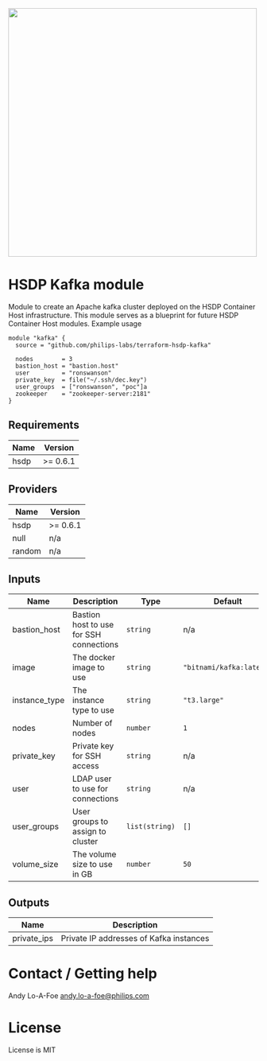 <img src="https://cdn.rawgit.com/hashicorp/terraform-website/master/content/source/assets/images/logo-hashicorp.svg" width="500px">

# HSDP Kafka module

Module to create an Apache kafka cluster deployed
on the HSDP Container Host infrastructure. This module serves as a 
blueprint for future HSDP Container Host modules. Example usage

```hcl
module "kafka" {
  source = "github.com/philips-labs/terraform-hsdp-kafka"

  nodes        = 3
  bastion_host = "bastion.host"
  user         = "ronswanson"
  private_key  = file("~/.ssh/dec.key")
  user_groups  = ["ronswanson", "poc"]a
  zookeeper    = "zookeeper-server:2181"
}
```

## Requirements

| Name | Version |
|------|---------|
| hsdp | >= 0.6.1 |

## Providers

| Name | Version |
|------|---------|
| hsdp | >= 0.6.1 |
| null | n/a |
| random | n/a |

## Inputs

| Name | Description | Type | Default | Required |
|------|-------------|------|---------|:--------:|
| bastion\_host | Bastion host to use for SSH connections | `string` | n/a | yes |
| image | The docker image to use | `string` | `"bitnami/kafka:latest"` | no |
| instance\_type | The instance type to use | `string` | `"t3.large"` | no |
| nodes | Number of nodes | `number` | `1` | no |
| private\_key | Private key for SSH access | `string` | n/a | yes |
| user | LDAP user to use for connections | `string` | n/a | yes |
| user\_groups | User groups to assign to cluster | `list(string)` | `[]` | no |
| volume\_size | The volume size to use in GB | `number` | `50` | no |

## Outputs

| Name | Description |
|------|-------------|
| private\_ips | Private IP addresses of Kafka instances |

# Contact / Getting help

Andy Lo-A-Foe <andy.lo-a-foe@philips.com>

# License

License is MIT
